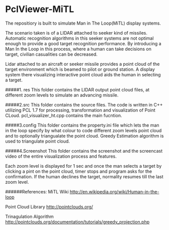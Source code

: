 # PclViewer-MiTL
The repositiory is built to simulate Man in The Loop(MiTL) display systems.

The scenario taken is of a LIDAR attached to seeker kind of missiles. Automatic recognition algorithms in this seeker systems are not optimal enough to provide a good target recognition performance. By introducing a Man In the Loop in this process, where a human can take decisions on target, civilian casualities can be decreased.

Lidar attached to an aircraft or seeker missile provides a point cloud of the target environment which is beamed to pilot or ground station. A display system there visualizing interactive point cloud aids the human in selecting a target.

#####1. res
This folder contains the LIDAR output point cloud files, at different zoom levels to simulate an advancing missile.


#####2.src
This folder contains the source files. The code is written in C++ utilizing PCL 1.7 for processing, transformation and visualization of Point CLoud. pcl_visualizer_ht.cpp contains the main fucntion.


#####3.config
This folder contains the property.ini file which lets the man in the loop specify by what colour to code different zoom levels point cloud and to optionally triangualate the point cloud. Greedy Estimation algorithm is used to triangulate point cloud.


#####4.Screenshot
This folder contains the screenshot and the screencast video of the entire visualization process and features.

Each zoom level is displayed for 1 sec and once the man selects a target by clicking a pint on the point cloud, timer stops and program asks for the confirmation. If the human declines the target, normality resumes till the last zoom level.

######References:
MiTL Wiki http://en.wikipedia.org/wiki/Human-in-the-loop

Point Cloud Library http://pointclouds.org/

Trinagulation Algorithm http://pointclouds.org/documentation/tutorials/greedy_projection.php
